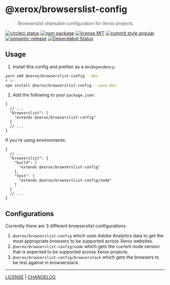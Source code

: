 # @xerox/browserslist-config

> Browserslist shareable configuration for Xerox projects.

[![circleci status][circleci-badge]][circleci-link]
[![npm package][npm-badge]][npm-link]
[![license MIT][license-badge]][license-link]
[![commit style angular][commit-style-badge]][commit-style-link]
[![semantic-release][semantic-release-badge]][semantic-release-link]
[![Dependabot Status][dependabot-badge]][dependabot-link]

## Usage
1. Install this config and prettier as a `devDependency`:
```bash
yarn add @xerox/browserslist-config --dev
# or
npm install @xerox/browserslist-config --save-dev
```
2. Add the following to your `package.json`:
```jsonc
{
  // ...
  "browserslist": [
    "extends @xerox/browserslist-config"
  ]
  // ...
}
```
If you're using environments:
```jsonc
{
  // ...
  "browserslist": {
    "build": [
      "extends @xerox/browserslist-config"
    ],
    "test": [
      "extends @xerox/browserslist-config/node"
    ]
  }
  // ...
}
```

## Configurations
Currently there are 3 different browserslist configurations:
1. `@xerox/browserslist-config` which uses Adobe Analytics data to get the most appropriate browsers to be supported across Xerox websites.
2. `@xerox/browserslist-config/node` which gets the current node version that is expected to be supported across Xerox projects.
3. `@xerox/browserslist-config/browserstack` which gets the browsers to be test against in browserstack.


---
[LICENSE][license-link] | [CHANGELOG][changelog-link]

[license-link]: ../../LICENSE
[changelog-link]: ./CHANGELOG.md

[circleci-badge]: https://flat.badgen.net/circleci/github/xeroxinteractive/config/master
[circleci-link]: https://circleci.com/gh/xeroxinteractive/config/tree/master

[npm-badge]: https://flat.badgen.net/npm/v/@xerox/browserslist-config?color=cyan
[npm-link]: https://www.npmjs.com/package/@xerox/browserslist-config

[license-badge]: https://flat.badgen.net/badge/license/MIT

[commit-style-badge]: https://flat.badgen.net/badge/commit%20style/angular/purple
[commit-style-link]: https://github.com/angular/angular.js/blob/master/DEVELOPERS.md#-git-commit-guidelines

[semantic-release-badge]: https://flat.badgen.net/badge/%20%20%F0%9F%93%A6%F0%9F%9A%80/semantic%20release/e10079
[semantic-release-link]: https://github.com/semantic-release/semantic-release

[dependabot-badge]: https://flat.badgen.net/dependabot/xeroxinteractive/config?icon=dependabot
[dependabot-link]: https://dependabot.com